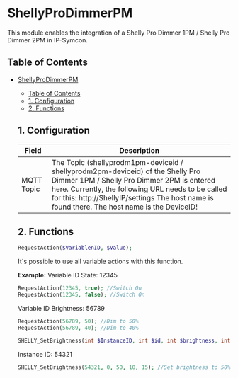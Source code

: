# ShellyProDimmerPM
   This module enables the integration of a Shelly Pro Dimmer 1PM / Shelly Pro Dimmer 2PM in IP-Symcon.
     
   ## Table of Contents
- [ShellyProDimmerPM](#shellyprodimmerpm)
  - [Table of Contents](#table-of-contents)
  - [1. Configuration](#1-configuration)
  - [2. Functions](#2-functions)
   
   ## 1. Configuration
   
   Field        | Description
   ------------ | -------------
   MQTT Topic   | The Topic (shellyprodm1pm-deviceid / shellyprodm2pm-deviceid) of the  Shelly Pro Dimmer 1PM / Shelly Pro Dimmer 2PM is entered here. Currently, the following URL needs to be called for this: http://ShellyIP/settings The host name is found there. The host name is the DeviceID!
   
   ## 2. Functions

   ```php
   RequestAction($VariablenID, $Value);
   ```
   It´s possible to use all variable actions with this function.

   **Example:**
   Variable ID State: 12345
   ```php
   RequestAction(12345, true); //Switch On
   RequestAction(12345, false); //Switch On
   ```

   Variable ID Brightness: 56789
   ```php
   RequestAction(56789, 50); //Dim to 50%
   RequestAction(56789, 40); //Dim to 40%
   ```

   ```php
   SHELLY_SetBrightness(int $InstanceID, int $id, int $brightness, int $transition = 0, int $toggle_after = 0);
   ```
   Instance ID: 54321
   ```php
   SHELLY_SetBrightness(54321, 0, 50, 10, 15); //Set brightness to 50% with a transition time of 10 seconds and a "flip-back timer" of 15Sekunden